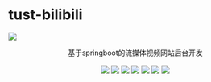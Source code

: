# tust-bilibili
<p>
	<img src="http://bukayo.cc/img/bilibili.webp" style="display:block;max-width: 30%;height: auto;margin-bottom:0.2rem;margin-top:0.2rem"/>
</p>

<p align="center" style="display:block;margin-bottom:0.2rem;margin-top:0.2rem">
    基于springboot的流媒体视频网站后台开发
</p>
<p align="center" dir="auto">
    	<img src="https://img.shields.io/badge/CopyRight-Bukayo-red.svg" style="display:inline;margin-bottom:0.2rem;margin-top:0.2rem">
        <img src="https://img.shields.io/badge/JDK-1.8+-blue.svg" style="display:inline;margin-bottom:0.2rem;margin-top:0.2rem">
        <img src="https://img.shields.io/badge/springboot-2.5.1-blue.svg" style="display:inline;margin-bottom:0.2rem;margin-top:0.2rem">
        <img src="https://img.shields.io/badge/mysql-8.0.28-blue.svg"style="display:inline;margin-bottom:0.2rem;margin-top:0.2rem">
        <img src="https://img.shields.io/badge/redis-6.2.6-blue.svg"style="display:inline;margin-bottom:0.2rem;margin-top:0.2rem">
    <img src="https://img.shields.io/badge/rocketmq-4.9.1-blue.svg"style="display:inline;margin-bottom:0.2rem;margin-top:0.2rem">
    <img src="https://img.shields.io/badge/elasticsearch-7.9.2-blue.svg"style="display:inline;margin-bottom:0.2rem;margin-top:0.2rem">
</p>
